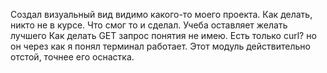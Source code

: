 Создал визуальный вид видимо какого-то моего проекта. Как делать, никто не в курсе. Что смог то и сделал. 
Учеба оставляет желать лучшего 
Как делать GET запрос понятия не имею. Есть только curl? но он через как я понял терминал работает. 
Этот модуль действительно отстой, точнее его оснастка.